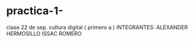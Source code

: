 # practica-1-
clase 22 de sep. cultura digital ( primero a )
INTEGRANTES: 
ALEXANDER HERMOSILLO 
ISSAC ROMERO 
